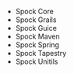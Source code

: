   * Spock Core
  * Spock Grails
  * Spock Guice
  * Spock Maven
  * Spock Spring
  * Spock Tapestry
  * Spock Unitils
